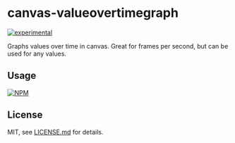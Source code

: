# canvas-valueovertimegraph

[![experimental](http://badges.github.io/stability-badges/dist/experimental.svg)](http://github.com/badges/stability-badges)

Graphs values over time in canvas. Great for frames per second, but can be used for any values.

## Usage

[![NPM](https://nodei.co/npm/canvas-valueovertimegraph.png)](https://nodei.co/npm/canvas-valueovertimegraph/)

## License

MIT, see [LICENSE.md](http://github.com/bunnybones1/canvas-valueovertimegraph/blob/master/LICENSE.md) for details.
